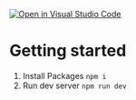 [![Open in Visual Studio Code](https://classroom.github.com/assets/open-in-vscode-c66648af7eb3fe8bc4f294546bfd86ef473780cde1dea487d3c4ff354943c9ae.svg)](https://classroom.github.com/online_ide?assignment_repo_id=9955365&assignment_repo_type=AssignmentRepo)
# Getting started

1. Install Packages `npm i`
2. Run dev server `npm run dev`

